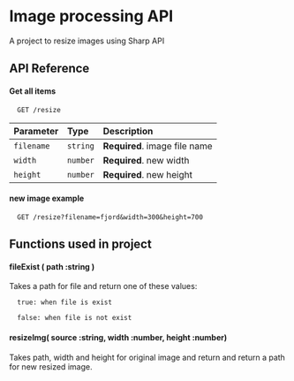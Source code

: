 
# Image processing API
A project to resize images using Sharp API


## API Reference

#### Get all items

```http
  GET /resize
```

| Parameter | Type     | Description                |
| :-------- | :------- | :------------------------- |
| `filename` | `string` | **Required**. image file name |
| `width` | `number` | **Required**. new width |
| `height` | `number` | **Required**. new height |

#### new image example

```http
  GET /resize?filename=fjord&width=300&height=700
```
## Functions used in project
#### fileExist ( path :string )

Takes a path for file and return one of these values:
```http
  true: when file is exist
```
```http
  false: when file is not exist
```

#### resizeImg( source :string, width :number, height :number)

Takes path, width and height for original image and return
and return a path for new resized image.
